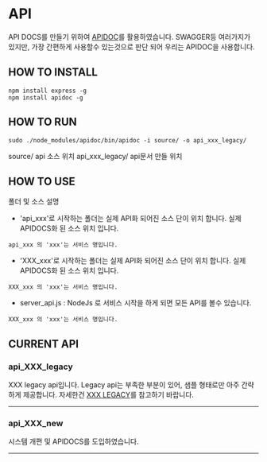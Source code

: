 # API
API DOCS를 만들기 위하여 [APIDOC](apidocjs.com)를 활용하였습니다. SWAGGER등 여러가지가 있지만, 가장 간편하게 사용할수 있는것으로 판단 되어 우리는 APIDOC을 사용합니다.


## HOW TO INSTALL
```
npm install express -g
npm install apidoc -g
```

## HOW TO RUN
```
sudo ./node_modules/apidoc/bin/apidoc -i source/ -o api_xxx_legacy/
```
source/ api 소스 위치
api_xxx_legacy/ api문서 만들 위치

## HOW TO USE

폴더 및 소스 설명
- 'api_xxx'로 시작하는 폴더는 실제 API화 되어진 소스 단이 위치 합니다. 실제 APIDOCS화 된 소스 위치 입니다.

```
api_xxx 의 'xxx'는 서비스 명입니다.

```

- 'XXX_xxx'로 시작하는 폴더는 실제 API화 되어진 소스 단이 위치 합니다. 실제 APIDOCS화 된 소스 위치 입니다.
```
XXX_xxx 의 'xxx'는 서비스 명입니다.

```

- server_api.js : NodeJs 로 서비스 시작을 하게 되면 모든 API를 볼수 있습니다.
```
XXX_xxx 의 'xxx'는 서비스 명입니다.

```

## CURRENT API 

### api_XXX_legacy
XXX legacy api입니다. Legacy api는 부족한 부분이 있어, 샘플 형태로만 아주 간략하게 제공합니다.
자세한건 [XXX LEGACY]()를 참고하기 바랍니다.

---

### api_XXX_new
시스템 개편 및 APIDOCS를 도입하였습니다.

---